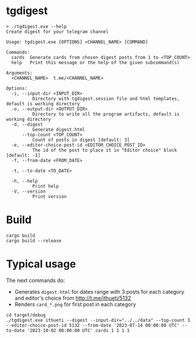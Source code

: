 # tgdigest

```text
> ./tgdigest.exe --help
Create digest for your telegram channel

Usage: tgdigest.exe [OPTIONS] <CHANNEL_NAME> [COMMAND]

Commands:
  cards  Generate cards from chosen digest posts from 1 to <TOP_COUNT>
  help   Print this message or the help of the given subcommand(s)

Arguments:
  <CHANNEL_NAME>  t.me/<CHANNEL_NAME>

Options:
  -i, --input-dir <INPUT_DIR>
          Directory with tgdigest.session file and html templates, default is working directory
  -o, --output-dir <OUTPUT_DIR>
          Directory to write all the program artifacts, default is working directory
  -d, --digest
          Generate digest.html
      --top-count <TOP_COUNT>
          Count of posts in digest [default: 3]
  -e, --editor-choice-post-id <EDITOR_CHOICE_POST_ID>
          The id of the post to place it in "Editor choice" block [default: -1]
  -f, --from-date <FROM_DATE>

  -t, --to-date <TO_DATE>

  -h, --help
          Print help
  -V, --version
          Print version
```

# Build
```
cargo build
cargo build --release
```

# Typical usage
The next commands do:
 - Generates `digest.html` for dates range with 3 posts for each category and editor's choice from http://t.me/ithueti/5132
 - Renders `card_*.png` for first post in each category
```
cd target/debug
./tgdigest.exe ithueti --digest --input-dir="../../data" --top-count 3 --editor-choice-post-id 5132 --from-date '2023-07-14 00:00:00 UTC' --to-date '2023-10-02 00:00:00 UTC' cards 1 1 1 1
```
